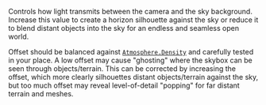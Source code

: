 Controls how light transmits between the camera and the sky background.
Increase this value to create a horizon silhouette against the sky or
reduce it to blend distant objects into the sky for an endless and
seamless open world.

Offset should be balanced against [`Atmosphere.Density`](https://create.roblox.com/docs/reference/engine/classes/Atmosphere#Density) and carefully
tested in your place. A low offset may cause "ghosting" where the skybox
can be seen through objects/terrain. This can be corrected by increasing
the offset, which more clearly silhouettes distant objects/terrain against
the sky, but too much offset may reveal level-of-detail "popping" for far
distant terrain and meshes.